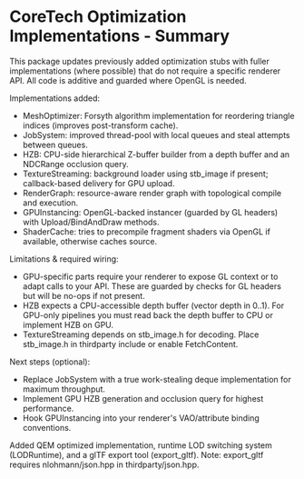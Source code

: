 CoreTech Optimization Implementations - Summary
==============================================

This package updates previously added optimization stubs with fuller implementations (where possible)
that do not require a specific renderer API. All code is additive and guarded where OpenGL is needed.

Implementations added:
- MeshOptimizer: Forsyth algorithm implementation for reordering triangle indices (improves post-transform cache).
- JobSystem: improved thread-pool with local queues and steal attempts between queues.
- HZB: CPU-side hierarchical Z-buffer builder from a depth buffer and an NDCRange occlusion query.
- TextureStreaming: background loader using stb_image if present; callback-based delivery for GPU upload.
- RenderGraph: resource-aware render graph with topological compile and execution.
- GPUInstancing: OpenGL-backed instancer (guarded by GL headers) with Upload/BindAndDraw methods.
- ShaderCache: tries to precompile fragment shaders via OpenGL if available, otherwise caches source.

Limitations & required wiring:
- GPU-specific parts require your renderer to expose GL context or to adapt calls to your API. These are
  guarded by checks for GL headers but will be no-ops if not present.
- HZB expects a CPU-accessible depth buffer (vector<float> depth in 0..1). For GPU-only pipelines you must
  read back the depth buffer to CPU or implement HZB on GPU.
- TextureStreaming depends on stb_image.h for decoding. Place stb_image.h in thirdparty include or enable FetchContent.

Next steps (optional):
- Replace JobSystem with a true work-stealing deque implementation for maximum throughput.
- Implement GPU HZB generation and occlusion query for highest performance.
- Hook GPUInstancing into your renderer's VAO/attribute binding conventions.


Added QEM optimized implementation, runtime LOD switching system (LODRuntime), and a glTF export tool (export_gltf). Note: export_gltf requires nlohmann/json.hpp in thirdparty/json.hpp.
